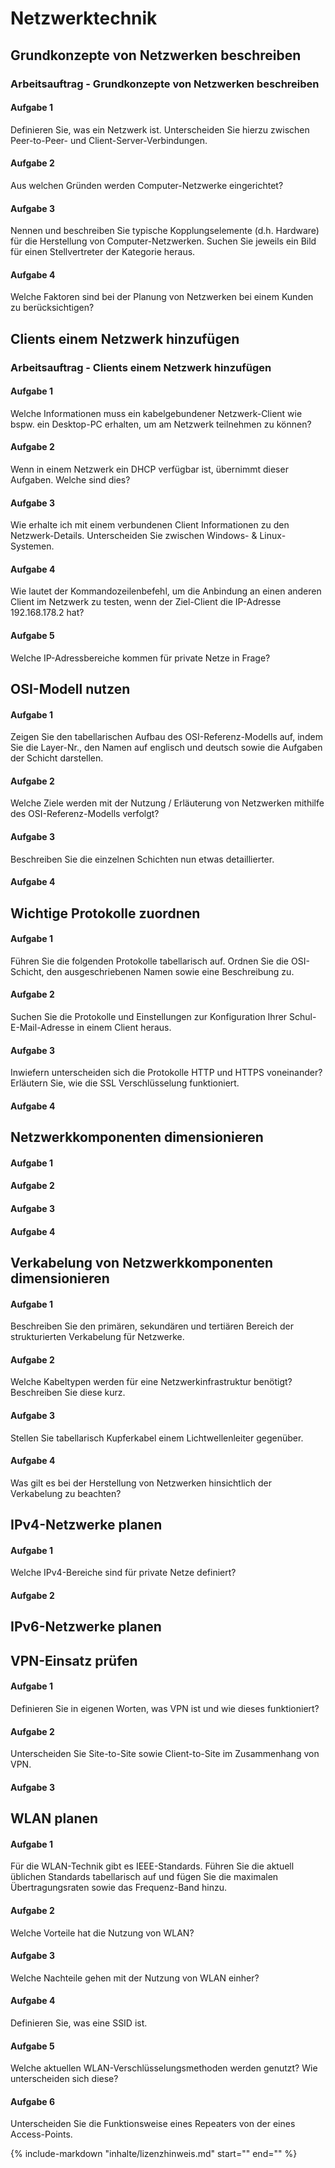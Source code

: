 # Netzwerktechnik

## Grundkonzepte von Netzwerken beschreiben

### Arbeitsauftrag - Grundkonzepte von Netzwerken beschreiben

#### Aufgabe 1

Definieren Sie, was ein Netzwerk ist. Unterscheiden Sie hierzu zwischen Peer-to-Peer- und Client-Server-Verbindungen.

#### Aufgabe 2

Aus welchen Gründen werden Computer-Netzwerke eingerichtet?

#### Aufgabe 3

Nennen und beschreiben Sie typische Kopplungselemente (d.h. Hardware) für die Herstellung von Computer-Netzwerken. Suchen Sie jeweils ein Bild für einen Stellvertreter der Kategorie heraus.

#### Aufgabe 4

Welche Faktoren sind bei der Planung von Netzwerken bei einem Kunden zu berücksichtigen?

## Clients einem Netzwerk hinzufügen

### Arbeitsauftrag - Clients einem Netzwerk hinzufügen

#### Aufgabe 1

Welche Informationen muss ein kabelgebundener Netzwerk-Client wie bspw. ein Desktop-PC erhalten, um am Netzwerk teilnehmen zu können?

#### Aufgabe 2

Wenn in einem Netzwerk ein DHCP verfügbar ist, übernimmt dieser Aufgaben. Welche sind dies?

#### Aufgabe 3

Wie erhalte ich mit einem verbundenen Client Informationen zu den Netzwerk-Details. Unterscheiden Sie zwischen Windows- & Linux-Systemen.

#### Aufgabe 4

Wie lautet der Kommandozeilenbefehl, um die Anbindung an einen anderen Client im Netzwerk zu testen, wenn der Ziel-Client die IP-Adresse 192.168.178.2 hat?

#### Aufgabe 5

Welche IP-Adressbereiche kommen für private Netze in Frage?

## OSI-Modell nutzen

#### Aufgabe 1

Zeigen Sie den tabellarischen Aufbau des OSI-Referenz-Modells auf, indem Sie die Layer-Nr., den Namen auf englisch und deutsch sowie die Aufgaben der Schicht darstellen.

#### Aufgabe 2

Welche Ziele werden mit der Nutzung / Erläuterung von Netzwerken mithilfe des OSI-Referenz-Modells verfolgt?

#### Aufgabe 3

Beschreiben Sie die einzelnen Schichten nun etwas detaillierter.

#### Aufgabe 4


## Wichtige Protokolle zuordnen

#### Aufgabe 1

Führen Sie die folgenden Protokolle tabellarisch auf. Ordnen Sie die OSI-Schicht, den ausgeschriebenen Namen sowie eine Beschreibung zu.

#### Aufgabe 2

Suchen Sie die Protokolle und Einstellungen zur Konfiguration Ihrer Schul-E-Mail-Adresse in einem Client heraus.

#### Aufgabe 3

Inwiefern unterscheiden sich die Protokolle HTTP und HTTPS voneinander? Erläutern Sie, wie die SSL Verschlüsselung funktioniert.

#### Aufgabe 4


## Netzwerkkomponenten dimensionieren

#### Aufgabe 1

#### Aufgabe 2

#### Aufgabe 3

#### Aufgabe 4

## Verkabelung von Netzwerkkomponenten dimensionieren

#### Aufgabe 1

Beschreiben Sie den primären, sekundären und tertiären Bereich der strukturierten Verkabelung für Netzwerke.

#### Aufgabe 2

Welche Kabeltypen werden für eine Netzwerkinfrastruktur benötigt? Beschreiben Sie diese kurz.

#### Aufgabe 3

Stellen Sie tabellarisch Kupferkabel einem Lichtwellenleiter gegenüber.

#### Aufgabe 4

Was gilt es bei der Herstellung von Netzwerken hinsichtlich der Verkabelung zu beachten?

## IPv4-Netzwerke planen

#### Aufgabe 1

Welche IPv4-Bereiche sind für private Netze definiert?

#### Aufgabe 2



## IPv6-Netzwerke planen
## VPN-Einsatz prüfen

#### Aufgabe 1

Definieren Sie in eigenen Worten, was VPN ist und wie dieses funktioniert?

#### Aufgabe 2

Unterscheiden Sie Site-to-Site sowie Client-to-Site im Zusammenhang von VPN.

#### Aufgabe 3



## WLAN planen

#### Aufgabe 1

Für die WLAN-Technik gibt es IEEE-Standards. Führen Sie die aktuell üblichen Standards tabellarisch auf und fügen Sie die maximalen Übertragungsraten sowie das Frequenz-Band hinzu.

#### Aufgabe 2

Welche Vorteile hat die Nutzung von WLAN?

#### Aufgabe 3

Welche Nachteile gehen mit der Nutzung von WLAN einher?

#### Aufgabe 4

Definieren Sie, was eine SSID ist.

#### Aufgabe 5

Welche aktuellen WLAN-Verschlüsselungsmethoden werden genutzt? Wie unterscheiden sich diese?

#### Aufgabe 6

Unterscheiden Sie die Funktionsweise eines Repeaters von der eines Access-Points.

{%
   include-markdown "inhalte/lizenzhinweis.md"
   start="<!--include-start-->"
   end="<!--include-end-->"
%}